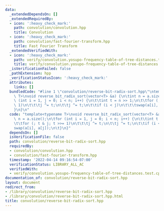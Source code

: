 ```yaml
---
data:
  _extendedDependsOn: []
  _extendedRequiredBy:
  - icon: ':heavy_check_mark:'
    path: convolution/convolution.hpp
    title: Convolution
  - icon: ':heavy_check_mark:'
    path: convolution/fast-fourier-transform.hpp
    title: Fast Fourier Transform
  _extendedVerifiedWith:
  - icon: ':heavy_check_mark:'
    path: verify/convolution.yosupo-frequency-table-of-tree-distances.test.cpp
    title: verify/convolution.yosupo-frequency-table-of-tree-distances.test.cpp
  _isVerificationFailed: false
  _pathExtension: hpp
  _verificationStatusIcon: ':heavy_check_mark:'
  attributes:
    links: []
  bundledCode: "#line 1 \"convolution/reverse-bit-radix-sort.hpp\"\ntemplate<typename\
    \ T>\nvoid reverse_bit_radix_sort(vector<T> &a) {\n\tint n = a.size();\n\tfor\
    \ (int i = 1, j = 0; i < n; i++) {\n\t\tint t = n >> 1;\n\t\tfor (; t & j; t >>=\
    \ 1)\n\t\t\tj ^= t;\n\t\tj ^= t;\n\t\tif (i < j)\n\t\t\tswap(a[i], a[j]);\n\t\
    }\n}\n"
  code: "template<typename T>\nvoid reverse_bit_radix_sort(vector<T> &a) {\n\tint\
    \ n = a.size();\n\tfor (int i = 1, j = 0; i < n; i++) {\n\t\tint t = n >> 1;\n\
    \t\tfor (; t & j; t >>= 1)\n\t\t\tj ^= t;\n\t\tj ^= t;\n\t\tif (i < j)\n\t\t\t\
    swap(a[i], a[j]);\n\t}\n}"
  dependsOn: []
  isVerificationFile: false
  path: convolution/reverse-bit-radix-sort.hpp
  requiredBy:
  - convolution/convolution.hpp
  - convolution/fast-fourier-transform.hpp
  timestamp: '2022-04-14 09:16:54-07:00'
  verificationStatus: LIBRARY_ALL_AC
  verifiedWith:
  - verify/convolution.yosupo-frequency-table-of-tree-distances.test.cpp
documentation_of: convolution/reverse-bit-radix-sort.hpp
layout: document
redirect_from:
- /library/convolution/reverse-bit-radix-sort.hpp
- /library/convolution/reverse-bit-radix-sort.hpp.html
title: convolution/reverse-bit-radix-sort.hpp
---
```

